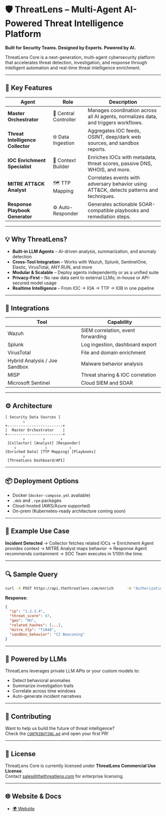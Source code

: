 # 🛡️ ThreatLens – Multi-Agent AI-Powered Threat Intelligence Platform

**Built for Security Teams. Designed by Experts. Powered by AI.**

ThreatLens Core is a next-generation, multi-agent cybersecurity platform that accelerates threat detection, investigation, and response through intelligent automation and real-time threat intelligence enrichment.

---

## 🚀 Key Features

| Agent | Role | Description |
|-------|------|-------------|
| **Master Orchestrator** | 🧠 Central Controller | Manages coordination across all AI agents, normalizes data, and triggers workflows. |
| **Threat Intelligence Collector** | 🌐 Data Ingestion | Aggregates IOC feeds, OSINT, deep/dark web sources, and sandbox reports. |
| **IOC Enrichment Specialist** | 🔎 Context Builder | Enriches IOCs with metadata, threat scores, passive DNS, WHOIS, and more. |
| **MITRE ATT&CK Analyst** | 🗺️ TTP Mapping | Correlates events with adversary behavior using ATT&CK, detects patterns and techniques. |
| **Response Playbook Generator** | ⚙️ Auto-Responder | Generates actionable SOAR-compatible playbooks and remediation steps. |

---

## 💡 Why ThreatLens?

- **Built-in LLM Agents** – AI-driven analysis, summarization, and anomaly detection
- **Cross-Tool Integration** – Works with Wazuh, Splunk, SentinelOne, Elastic, VirusTotal, ANY.RUN, and more
- **Modular & Scalable** – Deploy agents independently or as a unified suite
- **Privacy-First** – No raw data sent to external LLMs; in-house or API-secured model usage
- **Realtime Intelligence** – From IOC → IOA → TTP → IOB in one pipeline

---

## 🔗 Integrations

| Tool | Capability |
|------|------------|
| Wazuh | SIEM correlation, event forwarding |
| Splunk | Log ingestion, dashboard export |
| VirusTotal | File and domain enrichment |
| Hybrid Analysis / Joe Sandbox | Malware behavior analysis |
| MISP | Threat sharing & IOC correlation |
| Microsoft Sentinel | Cloud SIEM and SOAR |

---

## ⚙️ Architecture

```
[ Security Data Sources ]
        ↓
+-------------------------+
|  Master Orchestrator    |
+-------------------------+
        ↓        ↓       ↓
 [Collector] [Analyst] [Responder]
    ↓             ↓          ↓
[Enriched Data] [TTP Mapping] [Playbooks]
        ↓
 [ThreatLens Dashboard/API]
```

---

## 📦 Deployment Options

- Docker (`docker-compose.yml` available)
- `.deb` and `.rpm` packages
- Cloud-hosted (AWS/Azure supported)
- On-prem (Kubernetes-ready architecture coming soon)

---

## 📘 Example Use Case

**Incident Detected** → Collector fetches related IOCs → Enrichment Agent provides context → MITRE Analyst maps behavior → Response Agent recommends containment → SOC Team executes in 1/10th the time.

---

## 🔍 Sample Query

```bash
curl -X POST https://api.thethreatlens.com/enrich      -H "Authorization: Bearer <API_KEY>"      -d '{"ioc": "1.2.3.4"}'
```

**Response:**
```json
{
  "ip": "1.2.3.4",
  "threat_score": 87,
  "geo": "RU",
  "related_hashes": [...],
  "mitre_ttp": "T1046",
  "sandbox_behavior": "C2 Beaconing"
}
```

---

## 🧠 Powered by LLMs

ThreatLens leverages private LLM APIs or your custom models to:
- Detect behavioral anomalies
- Summarize investigation trails
- Correlate across time windows
- Auto-generate incident narratives

---

## 🤝 Contributing

Want to help us build the future of threat intelligence?  
Check the [`CONTRIBUTING.md`](./CONTRIBUTING.md) and open your first PR!

---

## 📄 License

ThreatLens Core is currently licensed under **ThreatLens Commercial Use License**.  
Contact [sales@thethreatlens.com](mailto:sales@thethreatlens.com) for enterprise licensing.

---

## 🌐 Website & Docs

- [🌍 Website](https://thethreatlens.com)

